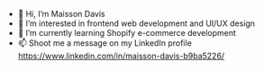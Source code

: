 - 👋 Hi, I’m Maisson Davis
- 👀 I’m interested in frontend web development and UI/UX design
- 🌱 I’m currently learning Shopify e-commerce development
- 📫 Shoot me a message on my LinkedIn profile https://www.linkedin.com/in/maisson-davis-b9ba5226/

<!---
mtdavis725/mtdavis725 is a ✨ special ✨ repository because its `README.md` (this file) appears on your GitHub profile.
You can click the Preview link to take a look at your changes.
--->

